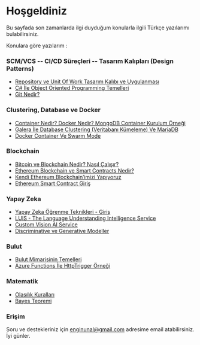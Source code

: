 # Hoşgeldiniz

Bu sayfada son zamanlarda ilgi duyduğum konularla ilgili Türkçe yazılarımı bulabilirsiniz. 


Konulara göre yazılarım :

### SCM/VCS -- CI/CD Süreçleri -- Tasarım Kalıpları (Design Patterns)
* [Repository ve Unit Of Work Tasarım Kalıbı ve Uygulanması](https://enginunal.github.io/RepositoryVeUnitOfWork)  
* [C# İle Object Oriented Programming Temelleri](https://enginunal.github.io/OOPTemelleri)  
* [Git Nedir?](https://enginunal.github.io/GitNedir)


### Clustering, Database ve Docker 
* [Container Nedir? Docker Nedir? MongoDB Container Kurulum Örneği](https://enginunal.github.io/DockerMongoDB)
* [Galera İle Database Clustering (Veritabanı Kümeleme) Ve MariaDB](https://enginunal.github.io/DatabaseClusterAndMariaDB)
* [Docker Container Ve Swarm Mode](https://enginunal.github.io/DockerContainerVeSwarmMode)


### Blockchain
* [Bitcoin ve Blockchain Nedir? Nasıl Çalışır?](https://enginunal.github.io/BitcoinAndBlockchain)
* [Ethereum Blockchain ve Smart Contracts Nedir?](https://enginunal.github.io/EthereumGiris)
* [Kendi Ethereum Blockchain’imizi Yapıyoruz](https://enginunal.github.io/EthereumBlockchainYapimi)
* [Ethereum Smart Contract Giriş](https://enginunal.github.io/EthereumSmartContractUygulama)


### Yapay Zeka
* [Yapay Zeka Öğrenme Teknikleri - Giriş](https://enginunal.github.io/YapayZekaOgrenmeTeknikleri)
* [LUIS - The Language Understanding Intelligence Service](https://enginunal.github.io/LUIS)
* [Custom Vision AI Service](https://enginunal.github.io/CustomVisionAI)
* [Discriminative ve Generative Modeller](https://enginunal.github.io/DiscriminativeVeGenerative)


### Bulut
* [Bulut Mimarisinin Temelleri](https://enginunal.github.io/BulutTemelleri)
* [Azure Functions İle HttpTrigger Örneği](https://enginunal.github.io/AzureFunctionHttpTrigger)


### Matematik
* [Olasılık Kuralları](https://enginunal.github.io/OlasilikKurallari)
* [Bayes Teoremi](https://enginunal.github.io/BayesTeoremi)









  
  
  
### Erişim

Soru ve destekleriniz için enginunal@gmail.com adresime email atabilirsiniz. İyi günler.

